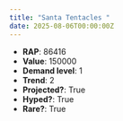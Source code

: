 ```yaml
---
title: "Santa Tentacles "
date: 2025-08-06T00:00:00Z
---
```

- **RAP**: 86416
- **Value**: 150000
- **Demand level**: 1
- **Trend**: 2
- **Projected?**: True
- **Hyped?**: True
- **Rare?**: True
